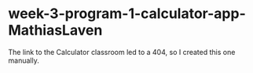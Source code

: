 # week-3-program-1-calculator-app-MathiasLaven
The link to the Calculator classroom led to a 404, so I created this one manually.
